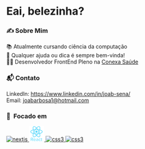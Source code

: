 # Eai, belezinha?


### ✍️ Sobre Mim

📚 Atualmente cursando ciência da computação <br>
💬 Qualquer ajuda ou dica é sempre bem-vinda! <br>
👩‍💻 Desenvolvedor FrontEnd Pleno na <a href="https://www.conexasaude.com.br">Conexa Saúde</a> <br>


### 📬 Contato

LinkedIn: https://www.linkedin.com/in/joab-sena/ <br>
Email: <a href="mailto:joabarbosa1@hotmail.com">joabarbosa1@hotmail.com</a>


### <b>:brain: &nbsp;Focado em</b></summary><br/>
<p align="left"> <a href="https://nextjs.org/" target="_blank"> <img src="https://cdn.worldvectorlogo.com/logos/nextjs-3.svg" alt="nextjs" width="40" height="40"/> </a> <a href="https://reactjs.org/" target="_blank"> <img src="https://raw.githubusercontent.com/devicons/devicon/master/icons/react/react-original-wordmark.svg" alt="react" width="40" height="40"/> </a> <a href="https://jestjs.io/pt-BR/" target="_blank"> <img src="https://www.vectorlogo.zone/logos/jestjsio/jestjsio-ar21.svg" alt="css3" width="40" height="40"/> </a> </a> <a href="https://www.typescriptlang.org/" target="_blank"> <img src="https://www.vectorlogo.zone/logos/typescriptlang/typescriptlang-icon.svg" alt="css3" width="40" height="40"/> </a></p>
<br>
